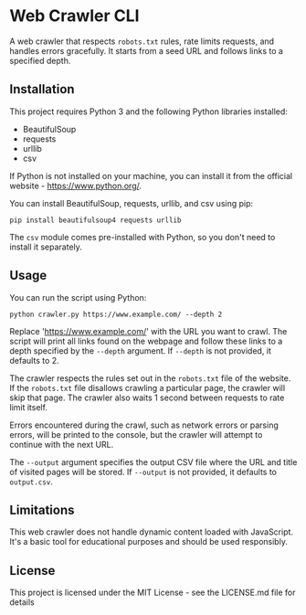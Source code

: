 # Web Crawler CLI

A web crawler that respects `robots.txt` rules, rate limits requests, and handles errors gracefully. It starts from a seed URL and follows links to a specified depth.

## Installation

This project requires Python 3 and the following Python libraries installed:

- BeautifulSoup
- requests
- urllib
- csv


If Python is not installed on your machine, you can install it from the official website - https://www.python.org/.

You can install BeautifulSoup, requests, urllib, and csv using pip:


```
pip install beautifulsoup4 requests urllib 

```

The `csv` module comes pre-installed with Python, so you don't need to install it separately.
## Usage

You can run the script using Python:

```
python crawler.py https://www.example.com/ --depth 2

```

Replace 'https://www.example.com/' with the URL you want to crawl. The script will print all links found on the webpage and follow these links to a depth specified by the `--depth` argument. If `--depth` is not provided, it defaults to 2.

The crawler respects the rules set out in the `robots.txt` file of the website. If the `robots.txt` file disallows crawling a particular page, the crawler will skip that page. The crawler also waits 1 second between requests to rate limit itself.

Errors encountered during the crawl, such as network errors or parsing errors, will be printed to the console, but the crawler will attempt to continue with the next URL.

The `--output` argument specifies the output CSV file where the URL and title of visited pages will be stored. If `--output` is not provided, it defaults to `output.csv`.

## Limitations

This web crawler does not handle dynamic content loaded with JavaScript. It's a basic tool for educational purposes and should be used responsibly.

## License

This project is licensed under the MIT License - see the LICENSE.md file for details

